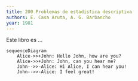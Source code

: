 ```yaml
---
title: 200 Problemas de estadística descriptiva
authors: E. Casa Aruta, A. G. Barbancho
year: 1981
---
```

Este libro es ...

```mermaid
sequenceDiagram
    Alice->>+John: Hello John, how are you?
    Alice->>+John: John, can you hear me?
    John-->>-Alice: Hi Alice, I can hear you!
    John-->>-Alice: I feel great!
```

